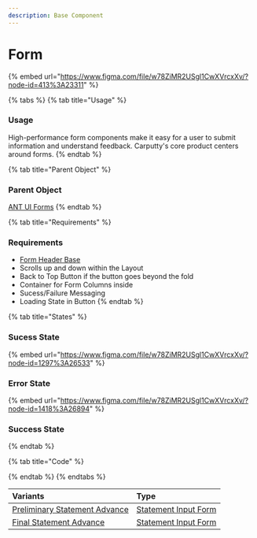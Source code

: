 ```yaml
---
description: Base Component
---
```


# Form

{% embed url="https://www.figma.com/file/w78ZiMR2USgl1CwXVrcxXv/?node-id=413%3A23311" %}

{% tabs %}
{% tab title="Usage" %}
### Usage

High-performance form components make it easy for a user to submit information and understand feedback. Carputty's core product centers around forms.
{% endtab %}

{% tab title="Parent Object" %}
### Parent Object

[ANT UI Forms](https://ant.design/components/form/#header)
{% endtab %}

{% tab title="Requirements" %}
### Requirements

* [Form Header Base](../headers/header/)
* Scrolls up and down within the Layout
* Back to Top Button if the button goes beyond the fold
* Container for Form Columns inside
* Sucess/Failure Messaging
* Loading State in Button
{% endtab %}

{% tab title="States" %}
### Sucess State

{% embed url="https://www.figma.com/file/w78ZiMR2USgl1CwXVrcxXv/?node-id=1297%3A26533" %}

### Error State

{% embed url="https://www.figma.com/file/w78ZiMR2USgl1CwXVrcxXv/?node-id=1418%3A26894" %}



### Success State
{% endtab %}

{% tab title="Code" %}

{% endtab %}
{% endtabs %}

| Variants | Type |
| :--- | :--- |
| [Preliminary Statement Advance](../../templates/form-templates/lbo-preliminary-statement.md) | [Statement Input Form](preliminary-and-final-statements.md) |
| [Final Statement Advance](../../templates/form-templates/final-statement.md) | [Statement Input Form](preliminary-and-final-statements.md) |

